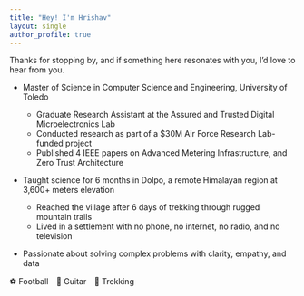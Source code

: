 ```yaml
---
title: "Hey! I'm Hrishav"
layout: single
author_profile: true
---
```


Thanks for stopping by, and if something here resonates with you, I’d love to hear from you.

-   Master of Science in Computer Science and Engineering, University of Toledo
    -  Graduate Research Assistant at the Assured and Trusted Digital Microelectronics Lab
    -  Conducted research as part of a $30M Air Force Research Lab-funded project
    -  Published 4 IEEE papers on Advanced Metering Infrastructure, and Zero Trust Architecture

-   Taught science for 6 months in Dolpo, a remote Himalayan region at 3,600+ meters elevation
    -  Reached the village after 6 days of trekking through rugged mountain trails
    -  Lived in a settlement with no phone, no internet, no radio, and no television

-  Passionate about solving complex problems with clarity, empathy, and data

⚽️ Football 🎸 Guitar 🥾 Trekking
